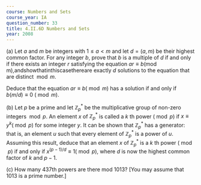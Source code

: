 ```yaml
---
course: Numbers and Sets
course_year: IA
question_number: 33
title: 4.II.6D Numbers and Sets
year: 2008
---
```



(a) Let $a$ and $m$ be integers with $1 \leqslant a<m$ and let $d=(a, m)$ be their highest common factor. For any integer $b$, prove that $b$ is a multiple of $d$ if and only if there exists an integer $r$ satisfying the equation $a r \equiv b \operatorname{(\operatorname {mod}m)\text {,andshowthatinthiscasethereare}}$ exactly $d$ solutions to the equation that are distinct $\bmod m$.

Deduce that the equation $a r \equiv b(\bmod m)$ has a solution if and only if $b(m / d) \equiv 0$ $(\bmod m)$.

(b) Let $p$ be a prime and let $\mathbb{Z}_{p}^{*}$ be the multiplicative group of non-zero integers $\bmod p$. An element $x$ of $\mathbb{Z}_{p}^{*}$ is called a $k$ th power $(\bmod p)$ if $x \equiv y^{k}(\bmod p)$ for some integer $y$. It can be shown that $\mathbb{Z}_{p}^{*}$ has a generator: that is, an element $u$ such that every element of $\mathbb{Z}_{p}^{*}$ is a power of $u$. Assuming this result, deduce that an element $x$ of $\mathbb{Z}_{p}^{*}$ is a $k$ th power $(\bmod p)$ if and only if $x^{(p-1) / d} \equiv 1(\bmod p)$, where $d$ is now the highest common factor of $k$ and $p-1$.

(c) How many 437th powers are there mod 1013? [You may assume that 1013 is a prime number.]
